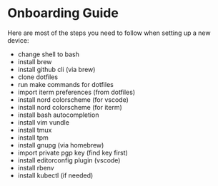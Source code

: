 Onboarding Guide
================

Here are most of the steps you need to follow when setting up a new device:

  - change shell to bash
  - install brew
  - install github cli (via brew)
  - clone dotfiles
  - run make commands for dotfiles
  - import iterm preferences (from dotfiles)
  - install nord colorscheme (for vscode)
  - install nord colorscheme (for iterm)
  - install bash autocompletion
  - install vim vundle
  - install tmux
  - install tpm
  - install gnupg (via homebrew)
  - import private pgp key (find key first)
  - install editorconfig plugin (vscode)
  - install rbenv
  - install kubectl (if needed)
